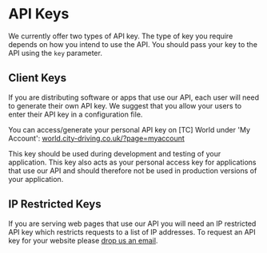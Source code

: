 # API Keys

We currently offer two types of API key. The type of key you require depends on how you intend to use the API. You should pass your key to the API using the `key` parameter.

## Client Keys

If you are distributing software or apps that use our API, each user will need to generate their own API key. We suggest that you allow your users to enter their API key in a configuration file.

You can access/generate your personal API key on [TC] World under 'My Account': [world.city-driving.co.uk/?page=myaccount](http://world.city-driving.co.uk/?page=myaccount)

This key should be used during development and testing of your application. This key also acts as your personal access key for applications that use our API and should therefore not be used in production versions of your application.

## IP Restricted Keys

If you are serving web pages that use our API you will need an IP restricted API key which restricts requests to a list of IP addresses. To request an API key for your website please [drop us an email](mailto:info@city-driving.co.uk).